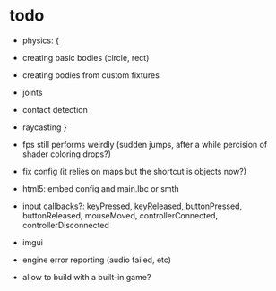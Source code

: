 # todo

* physics: {
 * creating basic bodies (circle, rect)
 * creating bodies from custom fixtures
 * joints
 * contact detection
 * raycasting
}

* fps still performs weirdly (sudden jumps, after a while percision of shader coloring drops?)
* fix config (it relies on maps but the shortcut is objects now?)
* html5: embed config and main.lbc or smth

* input callbacks?: keyPressed, keyReleased, buttonPressed, buttonReleased, mouseMoved, controllerConnected, controllerDisconnected
* imgui
* engine error reporting (audio failed, etc)

* allow to build with a built-in game?